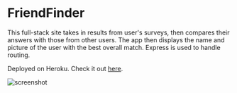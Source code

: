 # FriendFinder

This full-stack site takes in results from user's surveys, then compares their answers with those from other users. The app then displays the name and picture of the user with the best overall match. Express is used to handle routing.

Deployed on Heroku. Check it out [here](https://powerful-waters-67200.herokuapp.com/).

![screenshot](public/Capture.jpg)